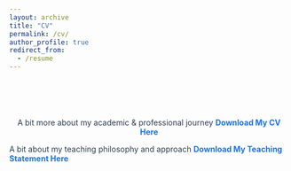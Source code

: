 ```yaml
---
layout: archive
title: "CV"
permalink: /cv/
author_profile: true
redirect_from:
  - /resume
---
```


<h2 style="margin-bottom: 4em; text-align: left;"></h2>

<p style="text-align: center; font-size: 1em; color: #2c3e50;">
  A bit more about my academic & professional journey 
  <a href="assets/CV.pdf" target="_blank" style="font-weight: bold; text-decoration: none; color: #1a73e8;">
    Download My CV Here
  </a>
</p>

<p style="text-align: left; font-size: 1em; color: #2c3e50;">
  A bit about my teaching philosophy and approach 
  <a href="assets/My Teaching Statement.pdf" target="_blank" style="font-weight: bold; text-decoration: none; color: #1a73e8;">
    Download My Teaching Statement Here
  </a>
</p>
